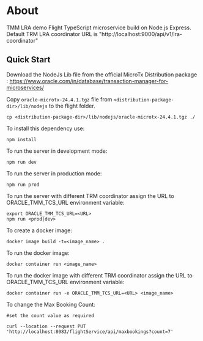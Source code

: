 # About
TMM LRA demo Flight TypeScript microservice build on Node.js Express.
Default TRM LRA coordinator URL is "http://localhost:9000/api/v1/lra-coordinator"

## Quick Start

Download the NodeJs Lib file from the official MicroTx Distribution package : https://www.oracle.com/in/database/transaction-manager-for-microservices/

Copy `oracle-microtx-24.4.1.tgz` file from `<distribution-package-dir>/lib/nodejs` to the flight folder.

```
cp <distribution-package-dir>/lib/nodejs/oracle-microtx-24.4.1.tgz ./
```

To install this dependency use:

```
npm install
```
To run the server in development mode:
```
npm run dev
```
To run the server in production mode:
```
npm run prod
```
To run the server with different TRM coordinator assign the URL to ORACLE_TMM_TCS_URL environment variable:
```
export ORACLE_TMM_TCS_URL=<URL>
npm run <prod|dev>
```
To create a docker image:
```
docker image build -t=<image_name> .
```
To run the docker image:
```
docker container run <image_name>
```
To run the docker image with different TRM coordinator assign the URL to ORACLE_TMM_TCS_URL environment variable:
```
docker container run -e ORACLE_TMM_TCS_URL=<URL> <image_name>
```
To change the Max Booking Count:
```
#set the count value as required

curl --location --request PUT 'http://localhost:8083/flightService/api/maxbookings?count=7'
```
